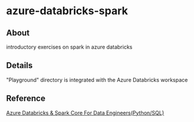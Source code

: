 # azure-databricks-spark

## About
introductory exercises on spark in azure databricks 

## Details

"Playground" directory is integrated with the Azure Databricks workspace

## Reference
[Azure Databricks & Spark Core For Data Engineers(Python/SQL)](https://www.udemy.com/course/azure-databricks-spark-core-for-data-engineers)
